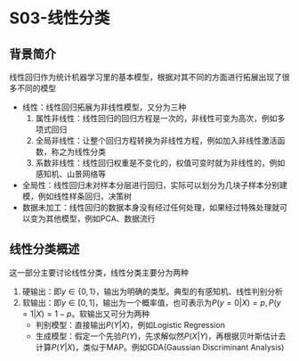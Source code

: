 # S03-线性分类
## 背景简介
线性回归作为统计机器学习里的基本模型，根据对其不同的方面进行拓展出现了很多不同的模型
* 线性：线性回归拓展为非线性模型，又分为三种
  1. 属性非线性：线性回归的回归方程是一次的，非线性可变为高次，例如多项式回归
  2. 全局非线性：让整个回归方程转换为非线性方程，例如加入非线性激活函数，称之为线性分类
  3. 系数非线性：线性回归权重是不变化的，权值可变时就为非线性的，例如感知机、山景网络等
* 全局性：线性回归未对样本分层进行回归，实际可以划分为几块子样本分别建模，例如线性样条回归，决策树
* 数据未加工：线性回归的数据本身没有经过任何处理，如果经过特殊处理就可以变为其他模型，例如PCA、数据流行
## 线性分类概述
这一部分主要讨论线性分类，线性分类主要分为两种
1. 硬输出：即$y\in\{0,1\}$，输出为明确的类型。典型的有感知机、线性判别分析
2. 软输出：即$y\in[0,1]$，输出为一个概率值，也可表示为$P(y=0|X)=p,P(y=1|X)=1-p$。软输出又可分为两种
   * 判别模型：直接输出$P(Y|X)$，例如Logistic Regression
   * 生成模型：假定一个先验$P(Y)$，先求解似然$P(X|Y)$，再根据贝叶斯估计去计算$P(Y|X)$，类似于MAP。例如GDA(Gaussian Discriminant Analysis)